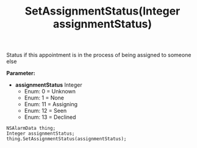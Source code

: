 ﻿---
uid: crmscript_ref_NSAlarmData_SetAssignmentStatus
title: SetAssignmentStatus(Integer assignmentStatus)
intellisense: NSAlarmData.SetAssignmentStatus
keywords: NSAlarmData, GetAssignmentStatus
so.topic: reference
---

Status if this appointment is in the process of being assigned to someone else

**Parameter:** 
 - **assignmentStatus** Integer
     - Enum: 0 = Unknown 
     - Enum: 1 = None 
     - Enum: 11 = Assigning 
     - Enum: 12 = Seen 
     - Enum: 13 = Declined 

```crmscript
NSAlarmData thing;
Integer assignmentStatus;
thing.SetAssignmentStatus(assignmentStatus);
```

